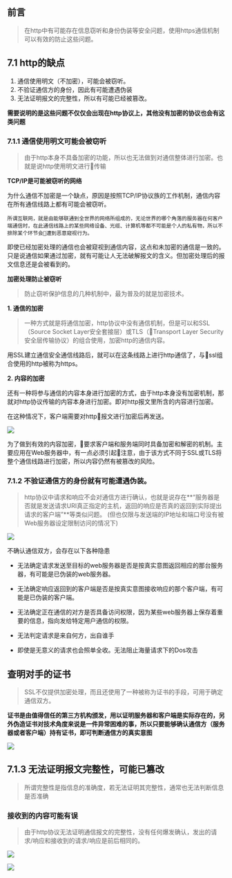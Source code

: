 ## 前言

> 在http中有可能存在信息窃听和身份伪装等安全问题，使用https通信机制可以有效的防止这些问题。

## 7.1 http的缺点

1. 通信使用明文（不加密），可能会被窃听。
2. 不验证通信方的身份，因此有可能遭遇伪装
3. 无法证明报文的完整性，所以有可能已经被篡改。

**需要说明的是这些问题不仅仅会出现在http协议上，其他没有加密的协议也会有这类问题**

### 7.1.1 通信使用明文可能会被窃听

> 由于http本身不具备加密的功能，所以也无法做到对通信整体进行加密。也就是说http使用明文进行传输

**TCP/IP是可能被窃听的网络**

为什么通信不加密是一个缺点，原因是按照TCP/IP协议族的工作机制，通信内容在所有通信线路上都有可能会被窃听。

`所谓互联网，就是由能够联通到全世界的网络所组成的，无论世界的哪个角落的服务器在何客户端通信时，在此通信线路上的某些网络设备、光缆、计算机等都不可能是个人的私有物，所以不排除某个环节会遭到恶意窥视行为。`

即使已经加密处理的通信也会被窥视到通信内容，这点和未加密的通信是一致的。只是说通信如果通过加密，就有可能让人无法破解报文的含义。但加密处理后的报文信息还是会被看到的。

**加密处理防止被窃听**

> 防止窃听保护信息的几种机制中，最为普及的就是加密技术。

**1. 通信的加密**

> 一种方式就是将通信加密，http协议中没有通信机制，但是可以和SSL（Source Socket Layer安全套接层）或TLS（Transport Layer Security安全层传输协议）的组合使用，加密http的通信内容。

用SSL建立通信安全通信线路后，就可以在这条线路上进行http通信了，与ssl组合使用的http被称为https。

**2. 内容的加密**

还有一种将参与通信的内容本身进行加密的方式，由于http本身没有加密机制，那就对http协议传输的内容本身进行加密。即对http报文里所含的内容进行加密。

在这种情况下，客户端需要对http报文进行加密后再发送。

![](http://odssgnnpf.bkt.clouddn.com/jiami@2x.png)

为了做到有效的内容加密，要求客户端和服务端同时具备加密和解密的机制。主要应用在Web服务器中，有一点必须引起注意，由于该方式不同于SSL或TLS将整个通信线路进行加密，所以内容仍然有被篡改的风险。

### 7.1.2 不验证通信方的身份就有可能遭遇伪装。

> http协议中请求和响应不会对通信方进行确认，也就是说存在**“服务器是否就是发送请求URI真正指定的主机，返回的响应是否真的返回到实际提出请求的客户端”**等类似问题。
(但也仅限与发送端的IP地址和端口号没有被Web服务器设定限制访问的情况下)

![](http://odssgnnpf.bkt.clouddn.com/QQ20180217-161504@2x.png)


不确认通信双方，会存在以下各种隐患

* 无法确定请求发送至目标的web服务器是否是按真实意图返回相应的那台服务器，有可能是已伪装的web服务器。

* 无法确定响应返回到的客户端是否是按真实意图接收响应的那个客户端，有可能是已伪装的客户端。

* 无法确定正在通信的对方是否具备访问权限，因为某些web服务器上保存着重要的信息，指向发给特定用户通信的权限。

* 无法判定请求是来自何方，出自谁手

* 即使是无意义的请求也会照单全收。无法阻止海量请求下的Dos攻击


## 查明对手的证书

> SSL不仅提供加密处理，而且还使用了一种被称为证书的手段，可用于确定通信双方。

**证书是由值得信任的第三方机构颁发，用以证明服务器和客户端是实际存在的，另外伪造证书对技术角度来说是一件异常困难的事，所以只要能够确认通信方（服务器或者客户端）持有证书，即可判断通信方的真实意图**

![](http://odssgnnpf.bkt.clouddn.com/QQ20180217-162526@2x.png)

## 7.1.3 无法证明报文完整性，可能已篡改

> 所谓完整性是指信息的准确度，若无法证明其完整性，通常也无法判断信息是否准确

### 接收到的内容可能有误

> 由于http协议无法证明通信报文的完整性，没有任何爆发确认，发出的请求/响应和接收到的请求/响应是前后相同的。

![](http://odssgnnpf.bkt.clouddn.com/QQ20180217-162953@2x.png)

![](http://odssgnnpf.bkt.clouddn.com/QQ20180217-163041@2x.png)


